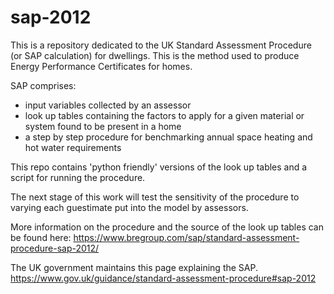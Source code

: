 # sap-2012
This is a repository dedicated to the UK Standard Assessment Procedure (or SAP calculation) for dwellings. This is the method used to produce Energy Performance Certificates for homes.

SAP comprises:
- input variables collected by an assessor
- look up tables containing the factors to apply for a given material or system found to be present in a home
- a step by step procedure for benchmarking annual space heating and hot water requirements

This repo contains 'python friendly' versions of the look up tables and a script for running the procedure.

The next stage of this work will test the sensitivity of the procedure to varying each guestimate put into the model by assessors.

More information on the procedure and the source of the look up tables can be found here:
https://www.bregroup.com/sap/standard-assessment-procedure-sap-2012/

The UK government maintains this page explaining the SAP.
https://www.gov.uk/guidance/standard-assessment-procedure#sap-2012
